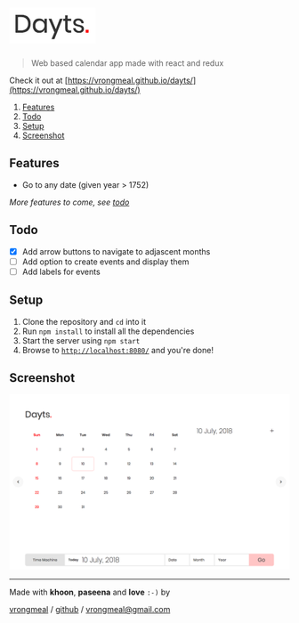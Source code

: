# [![Dayts Logo](./images/DaytsLogo.png)](https://github.com/vrongmeal/dayts)

> Web based calendar app made with react and redux

Check it out at [https://vrongmeal.github.io/dayts/](https://vrongmeal.github.io/dayts/)

1. [Features](#features)
2. [Todo](#todo)
3. [Setup](#setup)
4. [Screenshot](#screenshot)

## Features
+ Go to any date (given year > 1752)

_More features to come, see [todo](#todo)_

## Todo
+ [x] Add arrow buttons to navigate to adjascent months
+ [ ] Add option to create events and display them
+ [ ] Add labels for events

## Setup
1. Clone the repository and `cd` into it
2. Run `npm install` to install all the dependencies
3. Start the server using `npm start`
4. Browse to [`http://localhost:8080/`](http://localhost:8080/) and you're done!

## Screenshot
![Dayts Preview](./images/DaytsPreview.png)

***

Made with **khoon**, **paseena** and **love** `:-)` by

[vrongmeal](https://vrongmeal.github.io) / [github](https://github.com/vrongmeal) / [vrongmeal@gmail.com](mailto:vrongmeal@gmail.com)
